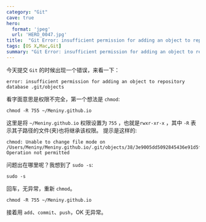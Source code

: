 ```yaml
---
category: "Git"
cave: true
hero:
  format: 'jpeg'
  url: 'HERO_0047.jpg'
title:  "Git Error: insufficient permission for adding an object to repository database .git/objects"
tags: [OS X,Mac,Git]
summary: "Git Error: insufficient permission for adding an object to repository database .git/objects"
---
```

今天提交 `Git` 的时候出现一个错误，来看一下：

	error: insufficient permission for adding an object to repository database .git/objects

看字面意思是权限不完全，第一个想法是 `chmod`:

	chmod -R 755 ~/Meniny.github.io

这里是将 `~/Meniny.github.io` 权限设置为 `755` ，也就是`rwxr-xr-x` ，其中 `-R` 表示其子路径的文件(夹)也将继承该权限。
提示是这样的:

	chmod: Unable to change file mode on /Users/Meniny/Meniny.github.io/.git/objects/38/3e9005dd5092845436e91d5f3c5d52309a3219: Operation not permitted

问题出在哪里呢？我想到了 `sudo -s`:

	sudo -s

回车，无异常，重新 `chmod`。

	chmod -R 755 ~/Meniny.github.io

接着用 `add`、`commit`、`push`，OK 无异常。
